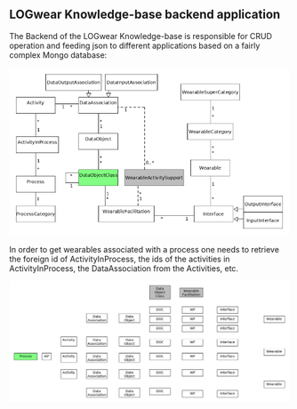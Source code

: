 ## LOGwear Knowledge-base backend application

The Backend of the LOGwear Knowledge-base is responsible for CRUD operation and feeding json to different applications based on a fairly complex Mongo database:

![alt text](https://github.com/sebivenlo/akka-workshop2017/blob/master/resources/logweardomain.png "Animation of the algorithm")


In order to get wearables associated with a process one needs to retrieve the foreign id of ActivityInProcess, the ids of the activities in ActivityInProcess, the DataAssociation from the Activities, etc.

![alt text](https://github.com/sebivenlo/akka-workshop2017/blob/master/resources/domain.gif "Animation of the algorithm")
